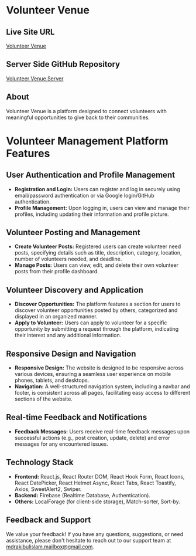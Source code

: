 # Volunteer Venue

## Live Site URL
[Volunteer Venue](https://volunteer-venue.web.app/)

## Server Side GitHub Repository
[Volunteer Venue Server](https://github.com/rakibgithub21/Volunteer_venu-server_site)

## About
Volunteer Venue is a platform designed to connect volunteers with meaningful opportunities to give back to their communities.

# Volunteer Management Platform Features

## User Authentication and Profile Management

- **Registration and Login:** Users can register and log in securely using email/password authentication or via Google login/GitHub authentication.
- **Profile Management:** Upon logging in, users can view and manage their profiles, including updating their information and profile picture.

## Volunteer Posting and Management

- **Create Volunteer Posts:** Registered users can create volunteer need posts, specifying details such as title, description, category, location, number of volunteers needed, and deadline.
- **Manage Posts:** Users can view, edit, and delete their own volunteer posts from their profile dashboard.

## Volunteer Discovery and Application

- **Discover Opportunities:** The platform features a section for users to discover volunteer opportunities posted by others, categorized and displayed in an organized manner.
- **Apply to Volunteer:** Users can apply to volunteer for a specific opportunity by submitting a request through the platform, indicating their interest and any additional information.

## Responsive Design and Navigation

- **Responsive Design:** The website is designed to be responsive across various devices, ensuring a seamless user experience on mobile phones, tablets, and desktops.
- **Navigation:** A well-structured navigation system, including a navbar and footer, is consistent across all pages, facilitating easy access to different sections of the website.

## Real-time Feedback and Notifications

- **Feedback Messages:** Users receive real-time feedback messages upon successful actions (e.g., post creation, update, delete) and error messages for any encountered issues.

## Technology Stack

- **Frontend:** React.js, React Router DOM, React Hook Form, React Icons, React DatePicker, React Helmet Async, React Tabs, React Toastify, Axios, SweetAlert2, Swiper.
- **Backend:** Firebase (Realtime Database, Authentication).
- **Others:** LocalForage (for client-side storage), Match-sorter, Sort-by.

## Feedback and Support

We value your feedback! If you have any questions, suggestions, or need assistance, please don't hesitate to reach out to our support team at mdrakibulislam.mailbox@gmail.com.
